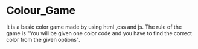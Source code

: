 # Colour_Game
It is a basic color game made by using html ,css and js. The rule of the game is "You will be given one color code and you have to find the correct color from the given options".
